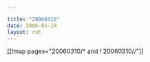 ```yaml
---

title: "20060310"
date: 2006-03-10
layout: rut
---
```


[[!map pages="20060310/* and ! 20060310/*/*"]]
